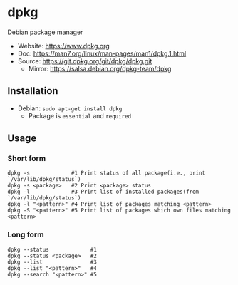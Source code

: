 # dpkg

Debian package manager

- Website:  <https://www.dpkg.org>
- Doc:      <https://man7.org/linux/man-pages/man1/dpkg.1.html>
- Source:   <https://git.dpkg.org/git/dpkg/dpkg.git>
  - Mirror: <https://salsa.debian.org/dpkg-team/dpkg>

## Installation

- Debian: `sudo apt-get install dpkg`
  - Package is `essential` and `required`

## Usage

### Short form

```text
dpkg -s             #1 Print status of all package(i.e., print `/var/lib/dpkg/status`)
dpkg -s <package>   #2 Print <package> status
dpkg -l             #3 Print list of installed packages(from `/var/lib/dpkg/status`)
dpkg -l "<pattern>" #4 Print list of packages matching <pattern>
dpkg -S "<pattern>" #5 Print list of packages which own files matching <pattern>
```

### Long form

```text
dpkg --status             #1
dpkg --status <package>   #2
dpkg --list               #3
dpkg --list "<pattern>"   #4
dpkg --search "<pattern>" #5
```
